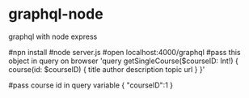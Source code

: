 # graphql-node
graphql with node express

#npn install
#node server.js
#open localhost:4000/graphql
#pass this object in query on browser
'query getSingleCourse($courseID: Int!) {
    course(id: $courseID) {
        title
        author
        description
        topic
        url
    }
}'

#pass course id in query variable
{
    "courseID":1
}
